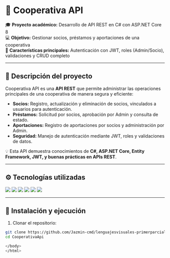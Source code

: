# 👋 Cooperativa API

🎓 **Proyecto académico:** Desarrollo de API REST en C# con ASP.NET Core 8  
💻 **Objetivo:** Gestionar socios, préstamos y aportaciones de una cooperativa  
🚀 **Características principales:** Autenticación con JWT, roles (Admin/Socio), validaciones y CRUD completo  

---

## 📝 Descripción del proyecto

Cooperativa API es una **API REST** que permite administrar las operaciones principales de una cooperativa de manera segura y eficiente:

- **Socios:** Registro, actualización y eliminación de socios, vinculados a usuarios para autenticación.  
- **Préstamos:** Solicitud por socios, aprobación por Admin y consulta de estado.  
- **Aportaciones:** Registro de aportaciones por socios y administración por Admin.  
- **Seguridad:** Manejo de autenticación mediante JWT, roles y validaciones de datos.  

💡 Esta API demuestra conocimientos de **C#, ASP.NET Core, Entity Framework, JWT, y buenas prácticas en APIs REST**.

---

## ⚙️ Tecnologías utilizadas

<p align="left">
  <img src="https://img.shields.io/badge/C%23-239120?style=for-the-badge&logo=c-sharp&logoColor=white"/>
  <img src="https://img.shields.io/badge/ASP.NET Core-512BD4?style=for-the-badge&logo=dotnet&logoColor=white"/>
  <img src="https://img.shields.io/badge/EntityFramework-339933?style=for-the-badge&logo=entity-framework&logoColor=white"/>
  <img src="https://img.shields.io/badge/SQL Server-CC2927?style=for-the-badge&logo=microsoftsqlserver&logoColor=white"/>
  <img src="https://img.shields.io/badge/Postman-FF6C37?style=for-the-badge&logo=postman&logoColor=white"/>
  <img src="https://img.shields.io/badge/JWT-000000?style=for-the-badge&logo=JSONwebtokens&logoColor=white"/>
</p>

---

## 🚀 Instalación y ejecución

1. Clonar el repositorio:

```bash
git clone https://github.com/Jazmin-cmd/lenguajesvisuales-primerparcial.git
cd CooperativaApi

</body>
</html>
